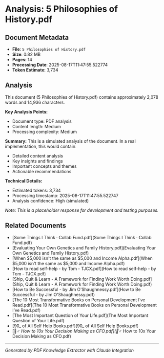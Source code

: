 # Analysis: 5 Philosophies of History.pdf

## Document Metadata
- **File**: `5 Philosophies of History.pdf`
- **Size**: 0.82 MB
- **Pages**: 14
- **Processing Date**: 2025-08-17T11:47:55.522774
- **Token Estimate**: 3,734

## Analysis

This document (5 Philosophies of History.pdf) contains approximately 2,078 words and 14,936 characters.

**Key Analysis Points:**
- Document type: PDF analysis
- Content length: Medium
- Processing complexity: Medium

**Summary:**
This is a simulated analysis of the document. In a real implementation, this would contain:
- Detailed content analysis
- Key insights and findings
- Important concepts and themes
- Actionable recommendations

**Technical Details:**
- Estimated tokens: 3,734
- Processing timestamp: 2025-08-17T11:47:55.522747
- Analysis confidence: High (simulated)

*Note: This is a placeholder response for development and testing purposes.*

## Related Documents

- [Some Things I Think · Collab Fund.pdf](Some Things I Think · Collab Fund.pdf)
- [Evaluating Your Own Genetics and Family History.pdf](Evaluating Your Own Genetics and Family History.pdf)
- [When $5,000 isn't the same as $5,000 and Income Alpha.pdf](When $5,000 isn't the same as $5,000 and Income Alpha.pdf)
- [How to read self-help - by Tom - TJCX.pdf](How to read self-help - by Tom - TJCX.pdf)
- [Ship, Quit & Learn - A Framework for Finding Work Worth Doing.pdf](Ship, Quit & Learn - A Framework for Finding Work Worth Doing.pdf)
- [How to Be Successful - by Jim O'Shaughnessy.pdf](How to Be Successful - by Jim O'Shaughnessy.pdf)
- [The 10 Most Transformative Books on Personal Development I’ve Read.pdf](The 10 Most Transformative Books on Personal Development I’ve Read.pdf)
- [The Most Important Question of Your Life.pdf](The Most Important Question of Your Life.pdf)
- [90_ of All Self Help Books.pdf](90_ of All Self Help Books.pdf)
- [🤷_♂️ How to 10x Your Decision Making as CFO.pdf](🤷_♂️ How to 10x Your Decision Making as CFO.pdf)

---
*Generated by PDF Knowledge Extractor with Claude Integration*